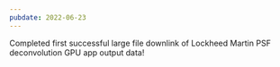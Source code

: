 ```yaml
---
pubdate: 2022-06-23
---
```


Completed first successful large file downlink of Lockheed Martin PSF deconvolution GPU app output data!